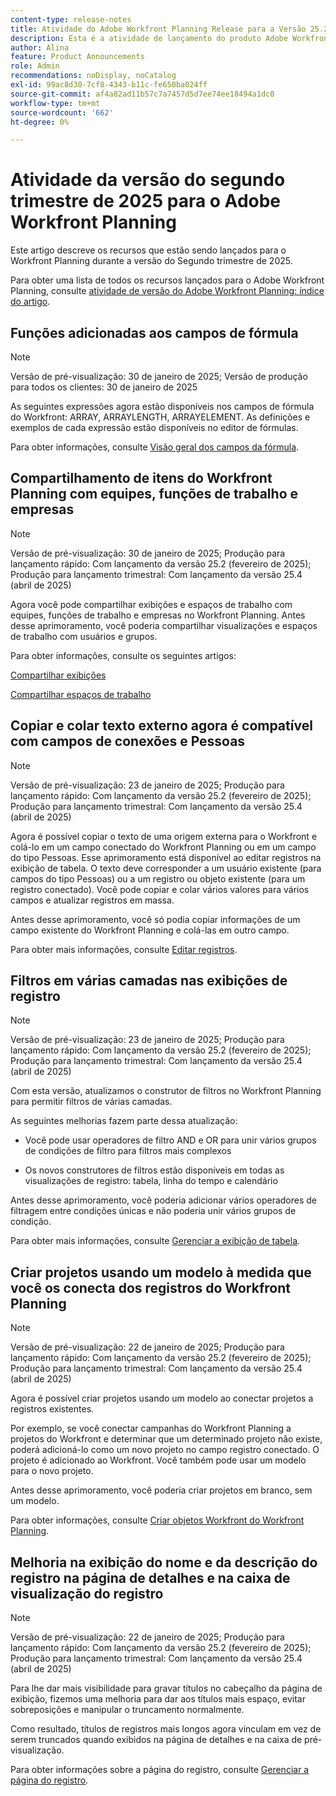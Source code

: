 ```yaml
---
content-type: release-notes
title: Atividade do Adobe Workfront Planning Release para a Versão 25.2
description: Esta é a atividade de lançamento do produto Adobe Workfront Planning para o segundo trimestre de 2025.
author: Alina
feature: Product Announcements
role: Admin
recommendations: noDisplay, noCatalog
exl-id: 99ac8d30-7cf8-4343-b11c-fe650ba024ff
source-git-commit: af4a82ad11b57c7a7457d5d7ee74ee18494a1dc0
workflow-type: tm+mt
source-wordcount: '662'
ht-degree: 0%

---
```


# Atividade da versão do segundo trimestre de 2025 para o Adobe Workfront Planning

Este artigo descreve os recursos que estão sendo lançados para o Workfront Planning durante a versão do Segundo trimestre de 2025.

<!--keep the sentence below for all future quarterly release pages-->

Para obter uma lista de todos os recursos lançados para o Adobe Workfront Planning, consulte [atividade de versão do Adobe Workfront Planning: índice do artigo](/help/quicksilver/product-announcements/product-releases/planning-release-activity/planning-release-activity-article-index.md).

## Funções adicionadas aos campos de fórmula

>[!NOTE]
>
>Versão de pré-visualização: 30 de janeiro de 2025; Versão de produção para todos os clientes: 30 de janeiro de 2025

As seguintes expressões agora estão disponíveis nos campos de fórmula do Workfront: ARRAY, ARRAYLENGTH, ARRAYELEMENT. As definições e exemplos de cada expressão estão disponíveis no editor de fórmulas.

Para obter informações, consulte [Visão geral dos campos da fórmula](/help/quicksilver/planning/fields/formula-fields.md).

<!--## Real-time presence indicators in a record's details preview or page

>[!NOTE]
>
>Preview release: January 30, 2025; Production for fast release: With the 25.2 release (February 2025); Production for quarterly release: With the 25.4 release (April 2025)

To understand what information is edited by other users when working in a record's preview or details page, we have introduced real-time presence indicators for this area of Workfront Planning.

The field edited by another user will now be highlighted, and other users' avatars will be visible to you in the upper-right corner of the preview or details page.

For information, see [Edit records](/help/quicksilver/planning/records/edit-records.md).-->

## Compartilhamento de itens do Workfront Planning com equipes, funções de trabalho e empresas

>[!NOTE]
>
>Versão de pré-visualização: 30 de janeiro de 2025; Produção para lançamento rápido: Com lançamento da versão 25.2 (fevereiro de 2025); Produção para lançamento trimestral: Com lançamento da versão 25.4 (abril de 2025)

Agora você pode compartilhar exibições e espaços de trabalho com equipes, funções de trabalho e empresas no Workfront Planning. Antes desse aprimoramento, você poderia compartilhar visualizações e espaços de trabalho com usuários e grupos.

Para obter informações, consulte os seguintes artigos:

[Compartilhar exibições](/help/quicksilver/planning/access/share-views.md)

[Compartilhar espaços de trabalho](/help/quicksilver/planning/access/share-workspaces.md)

## Copiar e colar texto externo agora é compatível com campos de conexões e Pessoas

>[!NOTE]
>
>Versão de pré-visualização: 23 de janeiro de 2025; Produção para lançamento rápido: Com lançamento da versão 25.2 (fevereiro de 2025); Produção para lançamento trimestral: Com lançamento da versão 25.4 (abril de 2025)

Agora é possível copiar o texto de uma origem externa para o Workfront e colá-lo em um campo conectado do Workfront Planning ou em um campo do tipo Pessoas. Esse aprimoramento está disponível ao editar registros na exibição de tabela.  O texto deve corresponder a um usuário existente (para campos do tipo Pessoas) ou a um registro ou objeto existente (para um registro conectado). Você pode copiar e colar vários valores para vários campos e atualizar registros em massa.

Antes desse aprimoramento, você só podia copiar informações de um campo existente do Workfront Planning e colá-las em outro campo.

Para obter mais informações, consulte [Editar registros](/help/quicksilver/planning/records/edit-records.md).

## Filtros em várias camadas nas exibições de registro

>[!NOTE]
>
>Versão de pré-visualização: 23 de janeiro de 2025; Produção para lançamento rápido: Com lançamento da versão 25.2 (fevereiro de 2025); Produção para lançamento trimestral: Com lançamento da versão 25.4 (abril de 2025)

Com esta versão, atualizamos o construtor de filtros no Workfront Planning para permitir filtros de várias camadas.

As seguintes melhorias fazem parte dessa atualização:

* Você pode usar operadores de filtro AND e OR para unir vários grupos de condições de filtro para filtros mais complexos

* Os novos construtores de filtros estão disponíveis em todas as visualizações de registro: tabela, linha do tempo e calendário

Antes desse aprimoramento, você poderia adicionar vários operadores de filtragem entre condições únicas e não poderia unir vários grupos de condição.

Para obter mais informações, consulte [Gerenciar a exibição de tabela](/help/quicksilver/planning/views/manage-the-table-view.md).

## Criar projetos usando um modelo à medida que você os conecta dos registros do Workfront Planning

>[!NOTE]
>
>Versão de pré-visualização: 22 de janeiro de 2025; Produção para lançamento rápido: Com lançamento da versão 25.2 (fevereiro de 2025); Produção para lançamento trimestral: Com lançamento da versão 25.4 (abril de 2025)

Agora é possível criar projetos usando um modelo ao conectar projetos a registros existentes.

Por exemplo, se você conectar campanhas do Workfront Planning a projetos do Workfront e determinar que um determinado projeto não existe, poderá adicioná-lo como um novo projeto no campo registro conectado. O projeto é adicionado ao Workfront. Você também pode usar um modelo para o novo projeto.

Antes desse aprimoramento, você poderia criar projetos em branco, sem um modelo.

Para obter informações, consulte [Criar objetos Workfront do Workfront Planning](/help/quicksilver/planning/records/create-workfront-objects-from-workfront-planning.md).

## Melhoria na exibição do nome e da descrição do registro na página de detalhes e na caixa de visualização do registro

>[!NOTE]
>
>Versão de pré-visualização: 22 de janeiro de 2025; Produção para lançamento rápido: Com lançamento da versão 25.2 (fevereiro de 2025); Produção para lançamento trimestral: Com lançamento da versão 25.4 (abril de 2025)

Para lhe dar mais visibilidade para gravar títulos no cabeçalho da página de exibição, fizemos uma melhoria para dar aos títulos mais espaço, evitar sobreposições e manipular o truncamento normalmente.

Como resultado, títulos de registros mais longos agora vinculam em vez de serem truncados quando exibidos na página de detalhes e na caixa de pré-visualização.

Para obter informações sobre a página do registro, consulte [Gerenciar a página do registro](/help/quicksilver/planning/records/manage-the-record-page.md).
